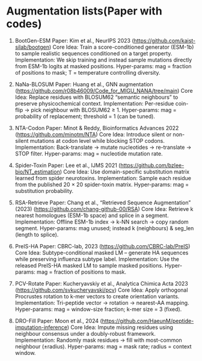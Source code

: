 # Augmentation lists(Paper with codes)

1. BootGen-ESM
Paper: Kim et al., NeurIPS 2023 (https://github.com/kaist-silab/bootgen)
Core Idea: Train a score-conditioned generator (ESM-1b) to sample realistic sequences conditioned on a target property.
Implementation: We skip training and instead sample mutations directly from ESM-1b logits at masked positions.
Hyper-params: mag = fraction of positions to mask; T = temperature controlling diversity.

2. NaNa-BLOSUM
Paper: Huang et al., GNN augmentation (https://github.com/r08b46009/Code_for_MIGU_NANA/tree/main)
Core Idea: Replace residues with BLOSUM62 “semantic neighbours” to preserve physicochemical context.
Implementation: Per-residue coin-flip → pick neighbour with BLOSUM62 ≥ 1.
Hyper-params: mag = probability of replacement; threshold = 1 (can be tuned).

3. NTA-Codon
Paper: Minot & Reddy, Bioinformatics Advances 2022 (https://github.com/minotm/NTA)
Core Idea: Introduce silent or non-silent mutations at codon level while blocking STOP codons.
Implementation: Back-translate → mutate nucleotides → re-translate → STOP filter.
Hyper-params: mag = nucleotide mutation rate.

4. Spider-Toxin
Paper: Lee et al., IJMS 2021 (https://github.com/bzlee-bio/NT_estimation)
Core Idea: Use domain-specific substitution matrix learned from spider neurotoxins.
Implementation: Sample each residue from the published 20 × 20 spider-toxin matrix.
Hyper-params: mag = substitution probability.

5. RSA-Retrieve
Paper: Chang et al., “Retrieved Sequence Augmentation” (2023) (https://github.com/chang-github-00/RSA)
Core Idea: Retrieve k nearest homologues (ESM-1b space) and splice in a segment.
Implementation: Offline ESM-1b index → k-NN search → copy random segment.
Hyper-params: mag unused; instead k (neighbours) & seg_len (length to splice).

6. PreIS-HA
Paper: CBRC-lab, 2023 (https://github.com/CBRC-lab/PreIS)
Core Idea: Subtype-conditional masked LM – generate HA sequences while preserving influenza subtype label.
Implementation: Use the released PreIS-HA masked LM to sample masked positions.
Hyper-params: mag = fraction of positions to mask.

7. PCV-Rotate
Paper: Kucheryavskiy et al., Analytica Chimica Acta 2023 (https://github.com/svkucheryavski/pcv)
Core Idea: Apply orthogonal Procrustes rotation to k-mer vectors to create orientation variants.
Implementation: Tri-peptide vector → rotation → nearest-AA mapping.
Hyper-params: mag = window-size fraction; k-mer size = 3 (fixed).

8. DRO-Fill
Paper: Moon et al., 2024 (https://github.com/HaeunM/peptide-imputation-inference)
Core Idea: Impute missing residues using neighbour consensus under a doubly-robust framework.
Implementation: Randomly mask residues → fill with most-common neighbour (±radius).
Hyper-params: mag = mask rate; radius = context window.
